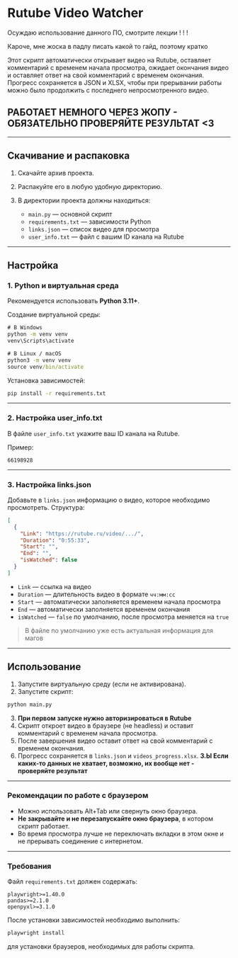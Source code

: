# **Rutube Video Watcher**
Осуждаю использование данного ПО, смотрите лекции ! ! !

Кароче, мне жоска в падлу писать какой то гайд, поэтому кратко



Этот скрипт автоматически открывает видео на Rutube, оставляет комментарий с временем начала просмотра, ожидает окончания видео и оставляет ответ на свой комментарий с временем окончания. Прогресс сохраняется в JSON и XLSX, чтобы при прерывании работы можно было продолжить с последнего непросмотренного видео.

## РАБОТАЕТ НЕМНОГО ЧЕРЕЗ ЖОПУ - ОБЯЗАТЕЛЬНО ПРОВЕРЯЙТЕ РЕЗУЛЬТАТ <3

---

## Скачивание и распаковка

1. Скачайте архив проекта.
2. Распакуйте его в любую удобную директорию.
3. В директории проекта должны находиться:

   * `main.py` — основной скрипт
   * `requirements.txt` — зависимости Python
   * `links.json` — список видео для просмотра
   * `user_info.txt` — файл с вашим ID канала на Rutube

---

## Настройка

### 1. Python и виртуальная среда

Рекомендуется использовать **Python 3.11+**.

Создание виртуальной среды:

```cmd
# В Windows
python -m venv venv
venv\Scripts\activate

# В Linux / macOS
python3 -m venv venv
source venv/bin/activate
```

Установка зависимостей:

```cmd
pip install -r requirements.txt
```

---

### 2. Настройка user_info.txt

В файле `user_info.txt` укажите ваш ID канала на Rutube.

Пример:

```
66198928
```

---

### 3. Настройка links.json

Добавьте в `links.json` информацию о видео, которое необходимо просмотреть. Структура:

```json
[
  {
    "Link": "https://rutube.ru/video/.../",
    "Duration": "0:55:33",
    "Start": "",
    "End": "",
    "isWatched": false
  }
]
```

* `Link` — ссылка на видео
* `Duration` — длительность видео в формате `чч:мм:сс`
* `Start` — автоматически заполняется временем начала просмотра
* `End` — автоматически заполняется временем окончания
* `isWatched` — `false` по умолчанию, после просмотра меняется на `true`

> В файле по умолчанию уже есть актуальная информация для магов

---

## Использование

1. Запустите виртуальную среду (если не активирована).
2. Запустите скрипт:

```cmd
python main.py
```
3. **При первом запуске нужно авторизироваться в Rutube**
4. Скрипт откроет видео в браузере (не headless) и оставит комментарий с временем начала просмотра.
5. После завершения видео оставит ответ на свой комментарий с временем окончания.
6. Прогресс сохраняется в `links.json` и `videos_progress.xlsx`.
**З.Ы Если каких-то данных не хватает, возможно, их вообще нет - проверяйте результат**
---

### Рекомендации по работе с браузером

* Можно использовать Alt+Tab или свернуть окно браузера.
* **Не закрывайте и не перезапускайте окно браузера**, в котором скрипт работает.
* Во время просмотра лучше не переключать вкладки в этом окне и не прерывать соединение с интернетом.

---

### Требования

Файл `requirements.txt` должен содержать:

```
playwright>=1.40.0
pandas>=2.1.0
openpyxl>=3.1.0
```

После установки зависимостей необходимо выполнить:

```cmd
playwright install
```

для установки браузеров, необходимых для работы скрипта.


